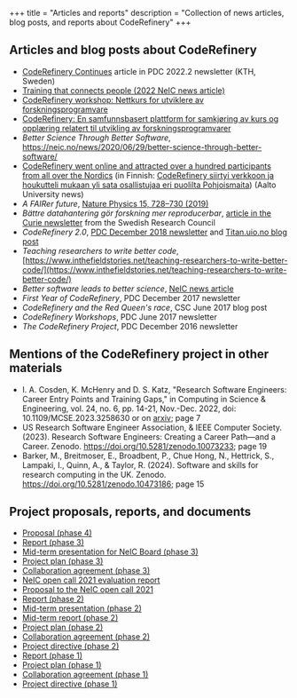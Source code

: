 +++
title = "Articles and reports"
description = "Collection of news articles, blog posts, and reports about CodeRefinery"
+++

## Articles and blog posts about CodeRefinery

- [CodeRefinery
  Continues](https://www.pdc.kth.se/about/publications/pdc-newsletter-2022-no-2/coderefinery-continues-1.1208794)
  article in PDC 2022.2 newsletter (KTH, Sweden)
- [Training that connects people (2022 NeIC news article)](https://neic.no/news/2022/09/15/sixth-success-story/)
- [CodeRefinery workshop: Nettkurs for utviklere av forskningsprogramvare](https://www.usit.uio.no/om/organisasjon/itf/ds/task/task-bloggen/coderefinery-workshop.html)
- [CodeRefinery: En samfunnsbasert plattform for samkjøring av kurs og opplæring relatert til utvikling av forskningsprogramvarer](https://www.usit.uio.no/om/organisasjon/itf/ds/task/task-bloggen/coderefinery-samfunn.html)
- *Better Science Through Better Software*, <https://neic.no/news/2020/06/29/better-science-through-better-software/>
- [CodeRefinery went online and attracted over a hundred participants
  from all over the
  Nordics](https://www.aalto.fi/en/news/coderefinery-went-online-and-attracted-over-a-hundred-participants-from-all-over-the-nordics)
  (in Finnish: [CodeRefinery siirtyi verkkoon ja houkutteli mukaan yli
  sata osallistujaa eri puolilta
  Pohjoismaita](https://www.aalto.fi/fi/uutiset/coderefinery-siirtyi-verkkoon-ja-houkutteli-mukaan-yli-sata-osallistujaa-eri-puolilta))
  (Aalto University news)
- *A FAIRer future*, [Nature Physics 15, 728–730 (2019)](https://doi.org/10.1038/s41567-019-0624-3)
- *Bättre datahantering gör forskning mer reproducerbar*, [article in the Curie newsletter](https://www.tidningencurie.se/nyheter/2019/04/23/battre-datahantering-gor-forskning-mer-reproducerbar/) from the Swedish Research Council
- *CodeRefinery 2.0*, [PDC December 2018 newsletter](https://www.kth.se/polopoly_fs/1.865417.1600689934!/Newsletter2018-2-final-lres.pdf) and [Titan.uio.no blog post](https://www.titan.uio.no/blogg/forskerbloggen/2018/coderefinery-20.html)
- *Teaching researchers to write better code*, [https://www.inthefieldstories.net/teaching-researchers-to-write-better-code/](https://www.inthefieldstories.net/teaching-researchers-to-write-better-code/)
- *Better software leads to better science*, [NeIC news article](https://neic.no/news/2017/03/15/better-software-leads-to-better-science/)
- *First Year of CodeRefinery*, PDC December 2017 newsletter
- *CodeRefinery and the Red Queen's race*, CSC June 2017 blog post
- *CodeRefinery Workshops*, PDC June 2017 newsletter
- *The CodeRefinery Project*, PDC December 2016 newsletter


## Mentions of the CodeRefinery project in other materials

-  I. A. Cosden, K. McHenry and D. S. Katz, "Research Software Engineers: Career Entry Points and Training Gaps," in Computing in Science & Engineering, vol. 24, no. 6, pp. 14-21, Nov.-Dec. 2022, doi: 10.1109/MCSE.2023.3258630 or on [arxiv](https://arxiv.org/pdf/2210.04275.pdf); page 7
- US Research Software Engineer Association, & IEEE Computer Society. (2023). Research Software Engineers: Creating a Career Path—and a Career. Zenodo. https://doi.org/10.5281/zenodo.10073233; page 19
- Barker, M., Breitmoser, E., Broadbent, P., Chue Hong, N., Hettrick, S., Lampaki, I., Quinn, A., & Taylor, R. (2024). Software and skills for research computing in the UK. Zenodo. https://doi.org/10.5281/zenodo.10473186; page 15


## Project proposals, reports, and documents

- [Proposal (phase 4)](phase-4-proposal.pdf)
- [Report (phase 3)](phase-3-report.pdf)
- [Mid-term presentation for NeIC Board (phase 3)](https://zenodo.org/records/10388062) 
- [Project plan (phase 3)](phase-3-project-plan.pdf)
- [Collaboration agreement (phase 3)](phase-3-collaboration-agreement.pdf)
- [NeIC open call 2021 evaluation report](open-call-2021-evaluation.pdf)
- [Proposal to the NeIC open call 2021](open-call-2021-proposal.pdf)
- [Report (phase 2)](phase-2-report.pdf)
- [Mid-term presentation (phase 2)](https://cicero.xyz/v3/remark/0.14.0/github.com/coderefinery/reports/main/mid-term.md/)
- [Mid-term report (phase 2)](phase-2-mid-term-report.pdf)
- [Project plan (phase 2)](phase-2-project-plan.pdf)
- [Collaboration agreement (phase 2)](phase-2-collaboration-agreement.pdf)
- [Project directive (phase 2)](phase-2-project-directive.pdf)
- [Report (phase 1)](phase-1-report.pdf)
- [Project plan (phase 1)](phase-1-project-plan-v1.0.pdf)
- [Collaboration agreement (phase 1)](phase-1-collaboration-agreement.pdf)
- [Project directive (phase 1)](phase-1-project-directive.pdf)
